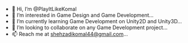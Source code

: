 - 👋 Hi, I’m @PlayItLikeKomal
- 👀 I’m interested in Game Design and Game Development...
- 🌱 I’m currently learning Game Development on Unity2D and Unity3D...
- 💞️ I’m looking to collaborate on any Game Development project...
- 📫 Reach me at shehzadikomal44@gmail.com...

<!---
PlayItLikeKomal/PlayItLikeKomal is a ✨ special ✨ repository because its `README.md` (this file) appears on your GitHub profile.
You can click the Preview link to take a look at your changes.
--->
